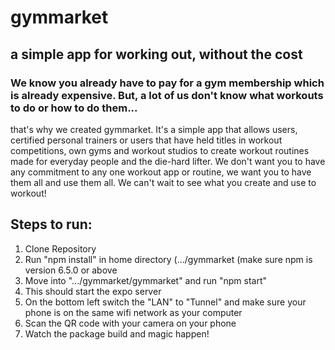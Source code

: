 # gymmarket
## a simple app for working out, without the cost

### We know you already have to pay for a gym membership which is already expensive. But, a lot of us don't know what workouts to do or how to do them...
that's why we created gymmarket. It's a simple app that allows users, certified personal trainers or users that have held titles in workout competitions, own gyms and
workout studios to create workout routines made for everyday people and the die-hard lifter. We don't want you to have any commitment to any one workout app or routine, we want you to have them all and use them all.
We can't wait to see what you create and use to workout!

## Steps to run:

1. Clone Repository
2. Run "npm install" in home directory (.../gymmarket (make sure npm is version 6.5.0 or above
3. Move into ".../gymmarket/gymmarket" and run "npm start"
4. This should start the expo server
5. On the bottom left switch the "LAN" to "Tunnel" and make sure your phone is on the same wifi network as your computer
6. Scan the QR code with your camera on your phone
7. Watch the package build and magic happen!
